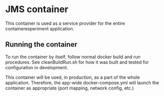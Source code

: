 # JMS container
This container is used as a service provider for the entire containerexperiment application.

## Running the container
To run the container by itself, follow normal docker build and run procedures. See cleanBuildRun.sh for how it was built and tested for configuration in development.

This container will be used, in production, as a part of the whole application. Therefore, the app-wide docker-compose.yml will launch the container as appropriate (port mapping, network config, etc.)
